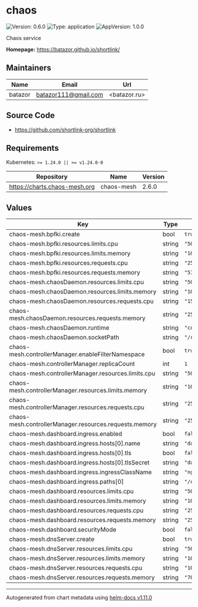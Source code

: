 # chaos

![Version: 0.6.0](https://img.shields.io/badge/Version-0.6.0-informational?style=flat-square) ![Type: application](https://img.shields.io/badge/Type-application-informational?style=flat-square) ![AppVersion: 1.0.0](https://img.shields.io/badge/AppVersion-1.0.0-informational?style=flat-square)

Chaos service

**Homepage:** <https://batazor.github.io/shortlink/>

## Maintainers

| Name | Email | Url |
| ---- | ------ | --- |
| batazor | <batazor111@gmail.com> | <batazor.ru> |

## Source Code

* <https://github.com/shortlink-org/shortlink>

## Requirements

Kubernetes: `>= 1.24.0 || >= v1.24.0-0`

| Repository | Name | Version |
|------------|------|---------|
| https://charts.chaos-mesh.org | chaos-mesh | 2.6.0 |

## Values

| Key | Type | Default | Description |
|-----|------|---------|-------------|
| chaos-mesh.bpfki.create | bool | `true` |  |
| chaos-mesh.bpfki.resources.limits.cpu | string | `"500m"` |  |
| chaos-mesh.bpfki.resources.limits.memory | string | `"1024Mi"` |  |
| chaos-mesh.bpfki.resources.requests.cpu | string | `"250m"` |  |
| chaos-mesh.bpfki.resources.requests.memory | string | `"512Mi"` |  |
| chaos-mesh.chaosDaemon.resources.limits.cpu | string | `"500m"` |  |
| chaos-mesh.chaosDaemon.resources.limits.memory | string | `"1024Mi"` |  |
| chaos-mesh.chaosDaemon.resources.requests.cpu | string | `"150m"` |  |
| chaos-mesh.chaosDaemon.resources.requests.memory | string | `"256Mi"` |  |
| chaos-mesh.chaosDaemon.runtime | string | `"containerd"` |  |
| chaos-mesh.chaosDaemon.socketPath | string | `"/run/containerd/containerd.sock"` |  |
| chaos-mesh.controllerManager.enableFilterNamespace | bool | `true` |  |
| chaos-mesh.controllerManager.replicaCount | int | `1` |  |
| chaos-mesh.controllerManager.resources.limits.cpu | string | `"500m"` |  |
| chaos-mesh.controllerManager.resources.limits.memory | string | `"1024Mi"` |  |
| chaos-mesh.controllerManager.resources.requests.cpu | string | `"25m"` |  |
| chaos-mesh.controllerManager.resources.requests.memory | string | `"256Mi"` |  |
| chaos-mesh.dashboard.ingress.enabled | bool | `false` |  |
| chaos-mesh.dashboard.ingress.hosts[0].name | string | `"dashboard.local"` |  |
| chaos-mesh.dashboard.ingress.hosts[0].tls | bool | `false` |  |
| chaos-mesh.dashboard.ingress.hosts[0].tlsSecret | string | `"dashboard.local-tls"` |  |
| chaos-mesh.dashboard.ingress.ingressClassName | string | `"nginx"` |  |
| chaos-mesh.dashboard.ingress.paths[0] | string | `"/chaos"` |  |
| chaos-mesh.dashboard.resources.limits.cpu | string | `"500m"` |  |
| chaos-mesh.dashboard.resources.limits.memory | string | `"1024Mi"` |  |
| chaos-mesh.dashboard.resources.requests.cpu | string | `"25m"` |  |
| chaos-mesh.dashboard.resources.requests.memory | string | `"256Mi"` |  |
| chaos-mesh.dashboard.securityMode | bool | `false` |  |
| chaos-mesh.dnsServer.create | bool | `true` |  |
| chaos-mesh.dnsServer.resources.limits.cpu | string | `"500m"` |  |
| chaos-mesh.dnsServer.resources.limits.memory | string | `"1024Mi"` |  |
| chaos-mesh.dnsServer.resources.requests.cpu | string | `"10m"` |  |
| chaos-mesh.dnsServer.resources.requests.memory | string | `"70Mi"` |  |

----------------------------------------------
Autogenerated from chart metadata using [helm-docs v1.11.0](https://github.com/norwoodj/helm-docs/releases/v1.11.0)
